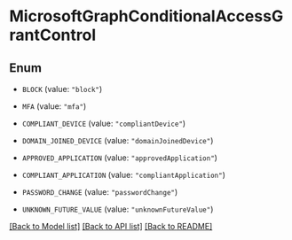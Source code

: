 # MicrosoftGraphConditionalAccessGrantControl

## Enum


* `BLOCK` (value: `"block"`)

* `MFA` (value: `"mfa"`)

* `COMPLIANT_DEVICE` (value: `"compliantDevice"`)

* `DOMAIN_JOINED_DEVICE` (value: `"domainJoinedDevice"`)

* `APPROVED_APPLICATION` (value: `"approvedApplication"`)

* `COMPLIANT_APPLICATION` (value: `"compliantApplication"`)

* `PASSWORD_CHANGE` (value: `"passwordChange"`)

* `UNKNOWN_FUTURE_VALUE` (value: `"unknownFutureValue"`)


[[Back to Model list]](../README.md#documentation-for-models) [[Back to API list]](../README.md#documentation-for-api-endpoints) [[Back to README]](../README.md)


